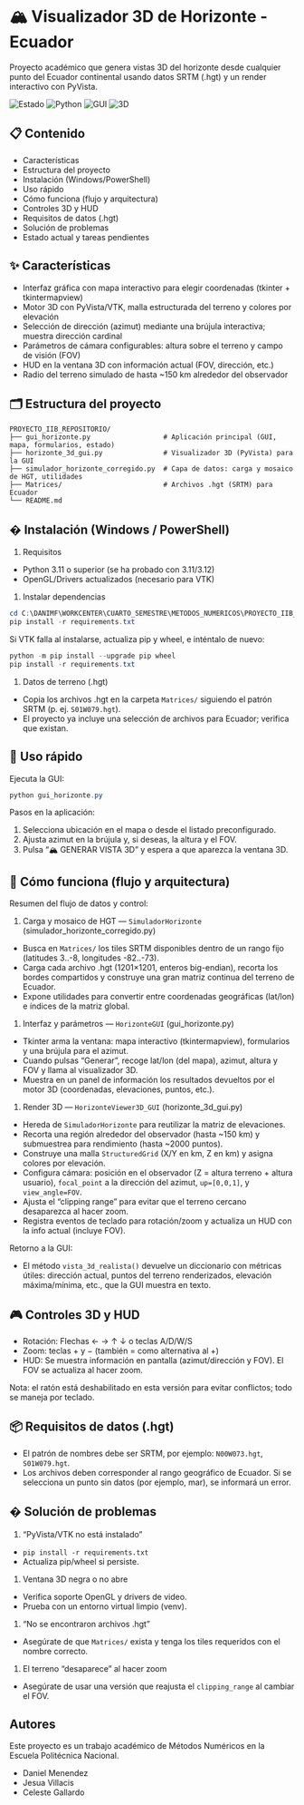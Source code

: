# 🏔️ Visualizador 3D de Horizonte - Ecuador

Proyecto académico que genera vistas 3D del horizonte desde cualquier punto del Ecuador continental usando datos SRTM (.hgt) y un render interactivo con PyVista.

![Estado](https://img.shields.io/badge/Estado-Activa-brightgreen)
![Python](https://img.shields.io/badge/Python-3.11%2B-blue)
![GUI](https://img.shields.io/badge/GUI-Tkinter-orange)
![3D](https://img.shields.io/badge/3D-PyVista-red)

## 📋 Contenido

- Características
- Estructura del proyecto
- Instalación (Windows/PowerShell)
- Uso rápido
- Cómo funciona (flujo y arquitectura)
- Controles 3D y HUD
- Requisitos de datos (.hgt)
- Solución de problemas
- Estado actual y tareas pendientes

## ✨ Características

- Interfaz gráfica con mapa interactivo para elegir coordenadas (tkinter + tkintermapview)
- Motor 3D con PyVista/VTK, malla estructurada del terreno y colores por elevación
- Selección de dirección (azimut) mediante una brújula interactiva; muestra dirección cardinal
- Parámetros de cámara configurables: altura sobre el terreno y campo de visión (FOV)
- HUD en la ventana 3D con información actual (FOV, dirección, etc.)
- Radio del terreno simulado de hasta ~150 km alrededor del observador

## 🗂️ Estructura del proyecto

```text
PROYECTO_IIB_REPOSITORIO/
├── gui_horizonte.py                  # Aplicación principal (GUI, mapa, formularios, estado)
├── horizonte_3d_gui.py               # Visualizador 3D (PyVista) para la GUI
├── simulador_horizonte_corregido.py  # Capa de datos: carga y mosaico de HGT, utilidades
├── Matrices/                         # Archivos .hgt (SRTM) para Ecuador
└── README.md
```

## � Instalación (Windows / PowerShell)

1) Requisitos

- Python 3.11 o superior (se ha probado con 3.11/3.12)
- OpenGL/Drivers actualizados (necesario para VTK)

1) Instalar dependencias

```powershell
cd C:\DANIMF\WORKCENTER\CUARTO_SEMESTRE\METODOS_NUMERICOS\PROYECTO_IIB_REPOSITORIO
pip install -r requirements.txt
```

Si VTK falla al instalarse, actualiza pip y wheel, e inténtalo de nuevo:

```powershell
python -m pip install --upgrade pip wheel
pip install -r requirements.txt
```

1) Datos de terreno (.hgt)

- Copia los archivos .hgt en la carpeta `Matrices/` siguiendo el patrón SRTM (p. ej. `S01W079.hgt`).
- El proyecto ya incluye una selección de archivos para Ecuador; verifica que existan.

## 🎯 Uso rápido

Ejecuta la GUI:

```powershell
python gui_horizonte.py
```

Pasos en la aplicación:

1. Selecciona ubicación en el mapa o desde el listado preconfigurado.
2. Ajusta azimut en la brújula y, si deseas, la altura y el FOV.
3. Pulsa “🏔️ GENERAR VISTA 3D” y espera a que aparezca la ventana 3D.

## 🧠 Cómo funciona (flujo y arquitectura)

Resumen del flujo de datos y control:

1) Carga y mosaico de HGT — `SimuladorHorizonte` (simulador_horizonte_corregido.py)

- Busca en `Matrices/` los tiles SRTM disponibles dentro de un rango fijo (latitudes 3..-8, longitudes -82..-73).
- Carga cada archivo .hgt (1201×1201, enteros big-endian), recorta los bordes compartidos y construye una gran matriz continua del terreno de Ecuador.
- Expone utilidades para convertir entre coordenadas geográficas (lat/lon) e índices de la matriz global.

1) Interfaz y parámetros — `HorizonteGUI` (gui_horizonte.py)

- Tkinter arma la ventana: mapa interactivo (tkintermapview), formularios y una brújula para el azimut.
- Cuando pulsas “Generar”, recoge lat/lon (del mapa), azimut, altura y FOV y llama al visualizador 3D.
- Muestra en un panel de información los resultados devueltos por el motor 3D (coordenadas, elevaciones, puntos, etc.).

1) Render 3D — `HorizonteViewer3D_GUI` (horizonte_3d_gui.py)

- Hereda de `SimuladorHorizonte` para reutilizar la matriz de elevaciones.
- Recorta una región alrededor del observador (hasta ~150 km) y submuestrea para rendimiento (hasta ~2000 puntos).
- Construye una malla `StructuredGrid` (X/Y en km, Z en km) y asigna colores por elevación.
- Configura cámara: posición en el observador (Z = altura terreno + altura usuario), `focal_point` a la dirección del azimut, `up=[0,0,1]`, y `view_angle=FOV`.
- Ajusta el “clipping range” para evitar que el terreno cercano desaparezca al hacer zoom.
- Registra eventos de teclado para rotación/zoom y actualiza un HUD con la info actual (incluye FOV).

Retorno a la GUI:

- El método `vista_3d_realista()` devuelve un diccionario con métricas útiles: dirección actual, puntos del terreno renderizados, elevación máxima/mínima, etc., que la GUI muestra en texto.

## 🎮 Controles 3D y HUD

- Rotación: Flechas ← → ↑ ↓ o teclas A/D/W/S
- Zoom: teclas + y − (también = como alternativa al +)
- HUD: Se muestra información en pantalla (azimut/dirección y FOV). El FOV se actualiza al hacer zoom.

Nota: el ratón está deshabilitado en esta versión para evitar conflictos; todo se maneja por teclado.

## 📦 Requisitos de datos (.hgt)

- El patrón de nombres debe ser SRTM, por ejemplo: `N00W073.hgt`, `S01W079.hgt`.
- Los archivos deben corresponder al rango geográfico de Ecuador. Si se selecciona un punto sin datos (por ejemplo, mar), se informará un error.

## �️ Solución de problemas

1) “PyVista/VTK no está instalado”

- `pip install -r requirements.txt`
- Actualiza pip/wheel si persiste.

1) Ventana 3D negra o no abre

- Verifica soporte OpenGL y drivers de video.
- Prueba con un entorno virtual limpio (venv).

1) “No se encontraron archivos .hgt”

- Asegúrate de que `Matrices/` exista y tenga los tiles requeridos con el nombre correcto.

1) El terreno “desaparece” al hacer zoom

- Asegúrate de usar una versión que reajusta el `clipping_range` al cambiar el FOV.

## Autores
Este proyecto es un trabajo académico de Métodos Numéricos en la Escuela Politécnica Nacional.

- Daniel Menendez
- Jesua Villacis
- Celeste Gallardo